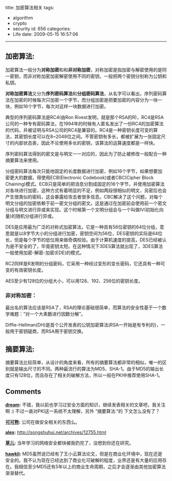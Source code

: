 title: 加密算法相关
tags:
  - algorithm
  - crypto
  - security
id: 656
categories:
  - Life
date: 2009-05-15 16:57:06
---

## 加密算法:

加密算法一般分为**对称加密**和和**非对称加密**，对称加密是指加密与解密使用的是同一密钥，而非对称加密加密解密使用不同的密钥，一般把两个密钥分别称为公钥和私钥。

**对称加密算法**又分为**序列密码算法**和**分组密码算法**，从名字可以看出，序列密码算法在加密的时候每次只加密一个字节，而分组加密是把要加密的内容分为一块一块，例如16个字节，每次对这样一块数据进行加密。

典型的序列密码算法是RC4(由Ron Rivest发明，就是那个RSA的R)，RC4是RSA公司的一种专有密码算法，在1994年的时候有人匿名发出了一份RC4的加密算法的代码，并被证明与RSA公司的RC4是兼容的。RC4是一种密钥长度可变的算法，其密钥长度可以在8~2048位之间。不管密钥有多长，都被扩展为一张固定尺寸的内部状态表，因此不论使用多长的密钥，该算法的运算速度都是一样快。

序列密码算法得到的密文是与明文一一对应的，因此为了防止被修改一般配合一种摘要算法来使用。

分组密码算法每次只能地固定的长度数据进行加密，例如16个字节，如果想要加密更大的数据，得使用ECB(Electronic Codebook)或者CBC(Cipher Block Chaining)模式。ECB只是简单的把消息分割成固定的16个字节，并使用加密算法对各块进行加密，这种方式有着明显的不足，例如两段很相似的明文，另密后也会产生很类似的密码，这会暴露给攻击者很多信息。CBC解决了这个问题，对每个明文分组的加密依赖于前一密文分组的密文。这是通过在加密前会使用前一个密文分组与明文进行异或来实现。这个时候第一个文明分组会与一个叫做IV(初始化向量)的随机分组进行异或。

DES是应用最为广泛的对称式加密算法，它是一种具有56位密钥的64位分组，意思就是以8字节大小的分组进行加密，密钥空间为56位，DES密钥的实际是64位长，但是每个字节的低位用来做奇偶校验。由于计算机速度的提高，DES已经被认为是不安全的了，毕竟密钥太短。在这种情况下3DES算法就出现了，3DES算法一般使用加密-解密-加密(EDE)的模式。

RC2同样是R发明的分组密码，它采用一种经过变形的变长密码，它还具有一种可变的有效密钥长度。

AES至少有128位的分组大小，可以用128、192、256位的密钥长度。

### 非对称加密：

最出名的算法应该是RSA了，RSA的理论基础很简单，而算法的安全性基于一个数学难题：“对一个大素数进行因数分解”。

Diffie-Hellman(DH)是首个公开发表的公钥加密算法(RSA一开始是有专利的)，一般用于密钥磋商，而RSA用于密钥交换。

## 摘要算法:

摘要算法比较简单，从设计的角度来看，所有的摘要算法都非常的相似，唯一的区别就是输出尺寸的不同。两种最流行的算法为MD5、SHA-1。由于MD5的输出长度只有128位，而且存在了相关的破解方法，所以一般在PKI中推荐使用SHA-1。
## Comments

**[dream](#5919 "2009-05-15 17:49:27"):** 不错，我以前也学习过安全方面的知识，继续发表相关的文章吧，我关注啊 :) 不过一直对PKI这一系统不太理解，另外 “摘要算法:“的 下文怎么没有了？

**[可可熊](#5930 "2009-05-18 22:13:38"):** 公司在做安全相关的东西么。

**[alex](#5922 "2009-05-15 22:19:26"):** http://songshuhui.net/archives/12755.html

**[草儿](#5923 "2009-05-16 00:30:26"):** 当年学习的网络安全都快被我扔完了，没想到你还在研究。

**[hawkli](#6172 "2009-06-24 13:28:47"):** MD5虽然说已经有了王小云算法论文，但是在商业化环境中，现在还是安全的。我不认为现在已经达到了商业化可破解的程度，业界还是有大量的应用存在。我相信至少MD5还有5年以上的商业生命周期，之后才会逐渐由其他加密算法渐渐替代。

